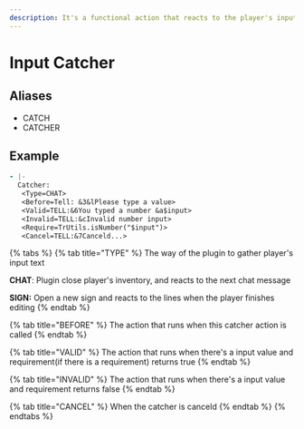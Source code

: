 ```yaml
---
description: It's a functional action that reacts to the player's input
---
```


# Input Catcher

## Aliases

* CATCH
* CATCHER

## Example

```yaml
- |-
  Catcher:
   <Type=CHAT>
   <Before=Tell: &3&lPlease type a value>
   <Valid=TELL:&6You typed a number &a$input>
   <Invalid=TELL:&cInvalid number input>
   <Require=TrUtils.isNumber("$input")>
   <Cancel=TELL:&7Canceld...>
```

{% tabs %}
{% tab title="TYPE" %}
The way of the plugin to gather player's input text

**CHAT**: Plugin close player's inventory, and reacts to the next chat message

**SIGN:** Open a new sign and reacts to the lines when the player finishes editing
{% endtab %}

{% tab title="BEFORE" %}
The action that runs when this catcher action is called
{% endtab %}

{% tab title="VALID" %}
The action that runs when there's a input value and requirement\(if there is a requirement\) returns true
{% endtab %}

{% tab title="INVALID" %}
The action that runs when there's a input value and requirement returns false
{% endtab %}

{% tab title="CANCEL" %}
When the catcher is canceld
{% endtab %}
{% endtabs %}



